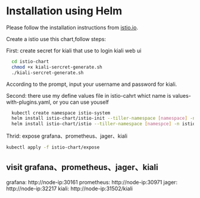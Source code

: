 # Installation using Helm

Please follow the installation instructions from [istio.io](https://istio.io/docs/setup/kubernetes/helm-install.html).

Create a istio use this chart,follow steps:

First:
  create secret for kiali  that use to login kiali web ui

```bash
  cd istio-chart
  chmod +x kiali-sercret-generate.sh
  ./kiali-sercret-generate.sh
```
According to the prompt, input your username and password for kiali.

Second:
  there use my define values file in istio-cahrt whict name is values-with-plugins.yaml, or you can use youself

```bash
  kubectl create namespace istio-system
  helm install istio-chart/istio-init --tiller-namespace [namespace] -n istio-init --namespace istio-system -f istio-chart/istio-init/values-cert.yaml
  helm install istio-chart/istio --tiller-namespace [namespce] -n istio --namespace istio-system -f istio-cahrt/istio/values-with-plugins.yaml
```

Thrid:
   expose grafana、prometheus、jager、kiali 

   ```bash
   kubectl apply -f istio-chart/expose

   ```
## visit grafana、prometheus、jager、kiali

grafana: http://node-ip:30161
prometheus: http://node-ip:30971
jager: http://node-ip:32217
kiali: http://node-ip:31502/kiali
